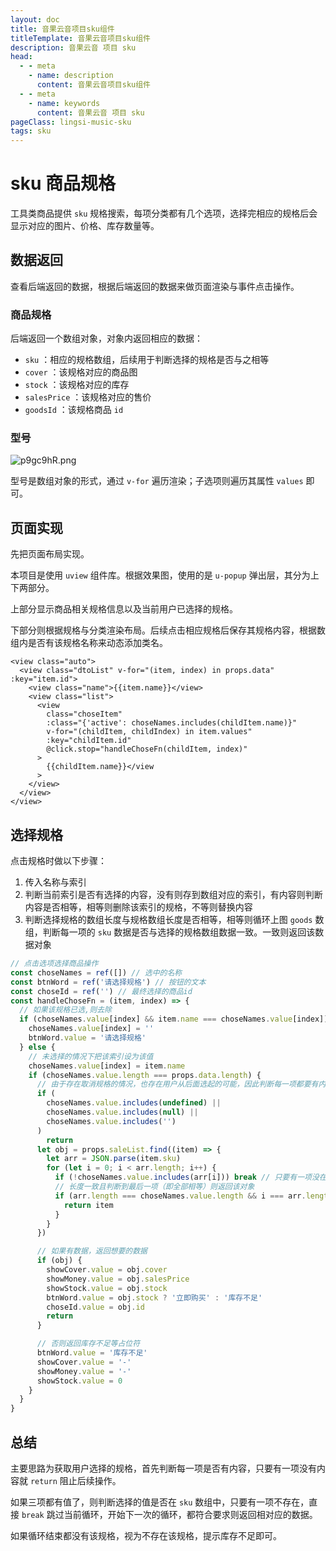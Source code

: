 ```yaml
---
layout: doc
title: 音果云音项目sku组件
titleTemplate: 音果云音项目sku组件
description: 音果云音 项目 sku
head:
  - - meta
    - name: description
      content: 音果云音项目sku组件
  - - meta
    - name: keywords
      content: 音果云音 项目 sku
pageClass: lingsi-music-sku
tags: sku
---
```


# sku 商品规格

工具类商品提供 `sku` 规格搜索，每项分类都有几个选项，选择完相应的规格后会显示对应的图片、价格、库存数量等。

## 数据返回

查看后端返回的数据，根据后端返回的数据来做页面渲染与事件点击操作。

### 商品规格

后端返回一个数组对象，对象内返回相应的数据：

- `sku` ：相应的规格数组，后续用于判断选择的规格是否与之相等
- `cover` ：该规格对应的商品图
- `stock` ：该规格对应的库存
- `salesPrice` ：该规格对应的售价
- `goodsId` ：该规格商品 `id`

### 型号

![p9gc9hR.png](https://s1.ax1x.com/2023/05/15/p9gc9hR.png)

型号是数组对象的形式，通过 `v-for` 遍历渲染；子选项则遍历其属性 `values` 即可。

## 页面实现

先把页面布局实现。

本项目是使用 `uview` 组件库。根据效果图，使用的是 `u-popup` 弹出层，其分为上下两部分。

上部分显示商品相关规格信息以及当前用户已选择的规格。

下部分则根据规格与分类渲染布局。后续点击相应规格后保存其规格内容，根据数组内是否有该规格名称来动态添加类名。

```vue
<view class="auto">
  <view class="dtoList" v-for="(item, index) in props.data" :key="item.id">
    <view class="name">{{item.name}}</view>
    <view class="list">
      <view
        class="choseItem"
        :class="{'active': choseNames.includes(childItem.name)}"
        v-for="(childItem, childIndex) in item.values"
        :key="childItem.id"
        @click.stop="handleChoseFn(childItem, index)"
      >
        {{childItem.name}}</view
      >
    </view>
  </view>
</view>
```

## 选择规格

点击规格时做以下步骤：

1. 传入名称与索引
2. 判断当前索引是否有选择的内容，没有则存到数组对应的索引，有内容则判断内容是否相等，相等则删除该索引的规格，不等则替换内容
3. 判断选择规格的数组长度与规格数组长度是否相等，相等则循环上图 `goods` 数组，判断每一项的 `sku` 数据是否与选择的规格数组数据一致。一致则返回该数据对象

```js
// 点击选项选择商品操作
const choseNames = ref([]) // 选中的名称
const btnWord = ref('请选择规格') // 按钮的文本
const choseId = ref('') // 最终选择的商品id
const handleChoseFn = (item, index) => {
  // 如果该规格已选,则去除
  if (choseNames.value[index] && item.name === choseNames.value[index]) {
    choseNames.value[index] = ''
    btnWord.value = '请选择规格'
  } else {
    // 未选择的情况下把该索引设为该值
    choseNames.value[index] = item.name
    if (choseNames.value.length === props.data.length) {
      // 由于存在取消规格的情况，也存在用户从后面选起的可能，因此判断每一项都要有内容
      if (
        choseNames.value.includes(undefined) ||
        choseNames.value.includes(null) ||
        choseNames.value.includes('')
      )
        return
      let obj = props.saleList.find((item) => {
        let arr = JSON.parse(item.sku)
        for (let i = 0; i < arr.length; i++) {
          if (!choseNames.value.includes(arr[i])) break // 只要有一项没在sku数组内，就结束当前循环判断开始下一次的循环判断
          // 长度一致且判断到最后一项（即全部相等）则返回该对象
          if (arr.length === choseNames.value.length && i === arr.length - 1) {
            return item
          }
        }
      })

      // 如果有数据，返回想要的数据
      if (obj) {
        showCover.value = obj.cover
        showMoney.value = obj.salesPrice
        showStock.value = obj.stock
        btnWord.value = obj.stock ? '立即购买' : '库存不足'
        choseId.value = obj.id
        return
      }

      // 否则返回库存不足等占位符
      btnWord.value = '库存不足'
      showCover.value = '-'
      showMoney.value = '-'
      showStock.value = 0
    }
  }
}
```

## 总结

主要思路为获取用户选择的规格，首先判断每一项是否有内容，只要有一项没有内容就 `return` 阻止后续操作。

如果三项都有值了，则判断选择的值是否在 `sku` 数组中，只要有一项不存在，直接 `break` 跳过当前循环，开始下一次的循环，都符合要求则返回相对应的数据。

如果循环结束都没有该规格，视为不存在该规格，提示库存不足即可。
